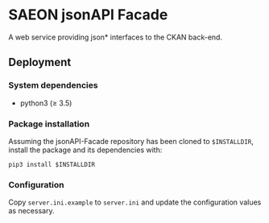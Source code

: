 # SAEON jsonAPI Facade

A web service providing json* interfaces to the CKAN back-end.

## Deployment

### System dependencies
* python3 (&ge; 3.5)

### Package installation
Assuming the jsonAPI-Facade repository has been cloned to `$INSTALLDIR`, install the
package and its dependencies with:

    pip3 install $INSTALLDIR

### Configuration
Copy `server.ini.example` to `server.ini` and update the configuration values as necessary.
